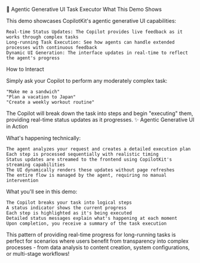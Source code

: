 🚀 Agentic Generative UI Task Executor
What This Demo Shows

This demo showcases CopilotKit's agentic generative UI capabilities:

    Real-time Status Updates: The Copilot provides live feedback as it works through complex tasks
    Long-running Task Execution: See how agents can handle extended processes with continuous feedback
    Dynamic UI Generation: The interface updates in real-time to reflect the agent's progress

How to Interact

Simply ask your Copilot to perform any moderately complex task:

    "Make me a sandwich"
    "Plan a vacation to Japan"
    "Create a weekly workout routine"

The Copilot will break down the task into steps and begin "executing" them, providing real-time status updates as it progresses.
✨ Agentic Generative UI in Action

What's happening technically:

    The agent analyzes your request and creates a detailed execution plan
    Each step is processed sequentially with realistic timing
    Status updates are streamed to the frontend using CopilotKit's streaming capabilities
    The UI dynamically renders these updates without page refreshes
    The entire flow is managed by the agent, requiring no manual intervention

What you'll see in this demo:

    The Copilot breaks your task into logical steps
    A status indicator shows the current progress
    Each step is highlighted as it's being executed
    Detailed status messages explain what's happening at each moment
    Upon completion, you receive a summary of the task execution

This pattern of providing real-time progress for long-running tasks is perfect for scenarios where users benefit from transparency into complex processes - from data analysis to content creation, system configurations, or multi-stage workflows!
